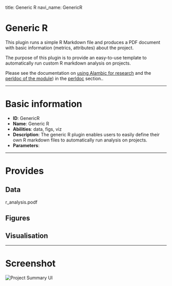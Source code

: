 title: Generic R
navi_name: GenericR


# Generic R

This plugin runs a simple R Markdown file and produces a PDF document with basic information (metrics, attributes) about the project.

The purpose of this plugin is to provide an easy-to-use template to automatically run custom R markdown analysis on projects.

Please see the documentation on [using Alambic for research](/About/ForResearch.html) and the [perldoc of the module](/perldoc/Alambic/Plugins/GenericR.pm.html)) in the [perldoc](/perldoc/index.html) section..

-----

# Basic information

* **ID**: GenericR
* **Name**: Generic R
* **Abilities**: data, figs, viz
* **Description**:
  The generic R plugin enables users to easily define their own R markdown files to automatically run analysis on projects.
* **Parameters**:

-----

# Provides

## Data

r_analysis.podf

## Figures

## Visualisation

-----

# Screenshot

![Project Summary UI](/images/generic_r.png)
